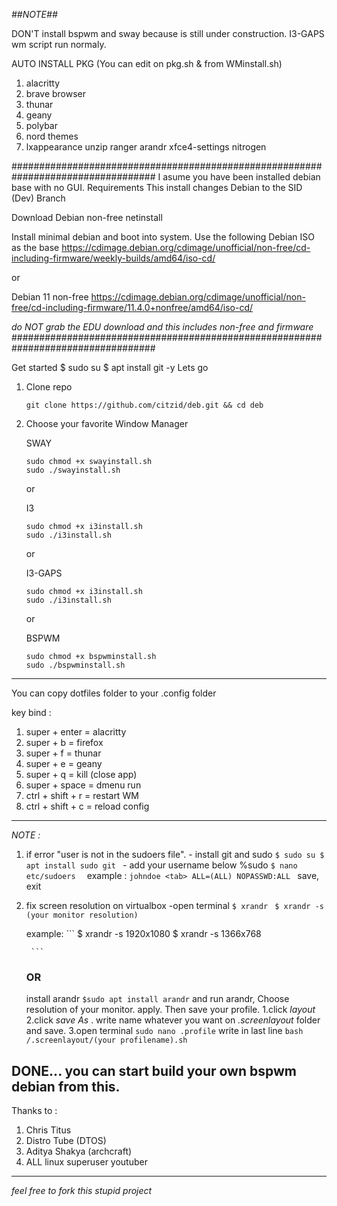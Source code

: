 
*##NOTE##*

DON'T install bspwm and sway because is still under construction.
I3-GAPS wm script run normaly.

AUTO INSTALL PKG (You can edit on pkg.sh & from WMinstall.sh)
1. alacritty
2. brave browser
3. thunar
4. geany
5. polybar
6. nord themes
7. lxappearance unzip ranger arandr xfce4-settings nitrogen

##################################################################################
I asume you have been installed debian base with no GUI.
Requirements
This install changes Debian to the SID (Dev) Branch

Download Debian non-free netinstall

Install minimal debian and boot into system. Use the following Debian ISO as the base https://cdimage.debian.org/cdimage/unofficial/non-free/cd-including-firmware/weekly-builds/amd64/iso-cd/

or

Debian 11 non-free https://cdimage.debian.org/cdimage/unofficial/non-free/cd-including-firmware/11.4.0+nonfree/amd64/iso-cd/

_do NOT grab the EDU download and this includes non-free and firmware_
##################################################################################

Get started
	$ sudo su
   	$ apt install git -y
Lets go 

1. Clone repo
    ```
    git clone https://github.com/citzid/deb.git && cd deb
    ```
  
2. Choose your favorite Window Manager

    SWAY
    ```
    sudo chmod +x swayinstall.sh
    sudo ./swayinstall.sh
    ```

    or
    
    I3
    ```
    sudo chmod +x i3install.sh
    sudo ./i3install.sh
    ```
    
    or
    
    I3-GAPS
    ```
    sudo chmod +x i3install.sh
    sudo ./i3install.sh
    ```


    or
    
    BSPWM
    ```
    sudo chmod +x bspwminstall.sh
    sudo ./bspwminstall.sh
    ```
-----------------------------------------------------------------------------------------------------
You can copy dotfiles folder to your .config folder


key bind :
1. super + enter = alacritty
2. super + b = firefox
3. super + f = thunar
4. super + e = geany
5. super + q = kill (close app)
6. super + space = dmenu run
7. ctrl + shift + r = restart WM
8. ctrl + shift + c = reload config
-----------------------------------------------------------------------------------------------------

*NOTE :*
1. if error "user is not in the sudoers file".
        - install git and sudo
             ```
	     $ sudo su
	     $ apt install sudo git 
	     ```
        - add your username below %sudo 
             ```$ nano etc/sudoers  ```
                 example :  ```johndoe <tab> ALL=(ALL) NOPASSWD:ALL ```
                 save, exit
        
2. fix screen resolution on virtualbox
  -open terminal
   ```$ xrandr ```
   ```$ xrandr -s (your monitor resolution)```
   
   example: 	```
   		$ xrandr -s 1920x1080
		$ xrandr -s 1366x768
		
		```
   
   
   ### OR ###
   
   
   install arandr
   ```$sudo apt install arandr```
   and run arandr, Choose resolution of your monitor. apply.
   Then save your profile. 
		1.click _layout_
		2.click _save As_ . write name whatever you want on _.screenlayout_ folder and save.
		3.open terminal	
			```sudo nano .profile```
			write in last line
			```bash /.screenlayout/(your profilename).sh```
   

DONE... you can start build your own bspwm debian from this.
-----------------------------------------------------------------------------------------------------

Thanks to :
1. Chris Titus
2. Distro Tube (DTOS)
3. Aditya Shakya (archcraft)
3. ALL linux superuser youtuber
-----------------------------------------------------------------------------------------------------

*_feel free to fork this stupid project_*
